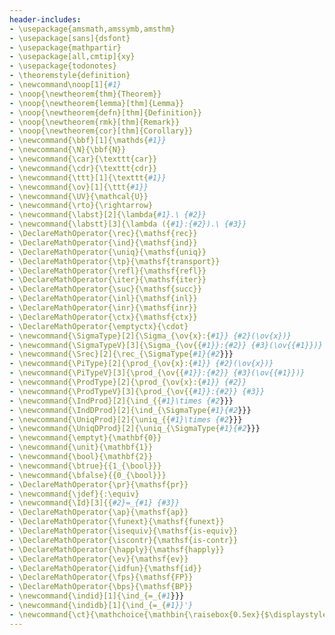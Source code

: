 ```yaml
---
header-includes:
- \usepackage{amsmath,amssymb,amsthm}
- \usepackage[sans]{dsfont}
- \usepackage{mathpartir}
- \usepackage[all,cmtip]{xy}
- \usepackage{todonotes}
- \theoremstyle{definition}
- \newcommand\noop[1]{#1}
- \noop{\newtheorem{thm}{Theorem}}
- \noop{\newtheorem{lemma}[thm]{Lemma}}
- \noop{\newtheorem{defn}[thm]{Definition}}
- \noop{\newtheorem{rmk}[thm]{Remark}}
- \noop{\newtheorem{cor}[thm]{Corollary}}
- \newcommand{\bbf}[1]{\mathds{#1}}
- \newcommand{\N}{\bbf{N}}
- \newcommand{\car}{\texttt{car}}
- \newcommand{\cdr}{\texttt{cdr}}
- \newcommand{\ttt}[1]{\texttt{#1}}
- \newcommand{\ov}[1]{\ttt{#1}}
- \newcommand{\UV}{\mathcal{U}}
- \newcommand{\rto}{\rightarrow}
- \newcommand{\labst}[2]{\lambda{#1}.\ {#2}}
- \newcommand{\labstt}[3]{\lambda ({#1}:{#2}).\ {#3}}
- \DeclareMathOperator{\rec}{\mathsf{rec}}
- \DeclareMathOperator{\ind}{\mathsf{ind}}
- \DeclareMathOperator{\uniq}{\mathsf{uniq}}
- \DeclareMathOperator{\tp}{\mathsf{transport}}
- \DeclareMathOperator{\refl}{\mathsf{refl}}
- \DeclareMathOperator{\iter}{\mathsf{iter}}
- \DeclareMathOperator{\suc}{\mathsf{succ}}
- \DeclareMathOperator{\inl}{\mathsf{inl}}
- \DeclareMathOperator{\inr}{\mathsf{inr}}
- \DeclareMathOperator{\ctx}{\mathsf{ctx}}
- \DeclareMathOperator{\emptyctx}{\cdot}
- \newcommand{\SigmaType}[2]{\Sigma_{\ov{x}:{#1}} {#2}(\ov{x})}
- \newcommand{\SigmaTypeV}[3]{\Sigma_{\ov{{#1}}:{#2}} {#3}(\ov{{#1}})}
- \newcommand{\Srec}[2]{\rec_{\SigmaType{#1}{#2}}}
- \newcommand{\PiType}[2]{\prod_{\ov{x}:{#1}} {#2}(\ov{x})}
- \newcommand{\PiTypeV}[3]{\prod_{\ov{{#1}}:{#2}} {#3}(\ov{{#1}})}
- \newcommand{\ProdType}[2]{\prod_{\ov{x}:{#1}} {#2}}
- \newcommand{\ProdTypeV}[3]{\prod_{\ov{{#1}}:{#2}} {#3}}
- \newcommand{\IndProd}[2]{\ind_{{#1}\times {#2}}}
- \newcommand{\IndDProd}[2]{\ind_{\SigmaType{#1}{#2}}}
- \newcommand{\UniqProd}[2]{\uniq_{{#1}\times {#2}}}
- \newcommand{\UniqDProd}[2]{\uniq_{\SigmaType{#1}{#2}}}
- \newcommand{\emptyt}{\mathbf{0}}
- \newcommand{\unit}{\mathbf{1}}
- \newcommand{\bool}{\mathbf{2}}
- \newcommand{\btrue}{{1_{\bool}}}
- \newcommand{\bfalse}{{0_{\bool}}}
- \DeclareMathOperator{\pr}{\mathsf{pr}}
- \newcommand{\jdef}{:\equiv}
- \newcommand{\Id}[3]{{#2}=_{#1} {#3}}
- \DeclareMathOperator{\ap}{\mathsf{ap}}
- \DeclareMathOperator{\funext}{\mathsf{funext}}
- \DeclareMathOperator{\isequiv}{\mathsf{is-equiv}}
- \DeclareMathOperator{\iscontr}{\mathsf{is-contr}}
- \DeclareMathOperator{\happly}{\mathsf{happly}}
- \DeclareMathOperator{\ev}{\mathsf{ev}}
- \DeclareMathOperator{\idfun}{\mathsf{id}}
- \DeclareMathOperator{\fps}{\mathsf{FP}}
- \DeclareMathOperator{\bps}{\mathsf{BP}}
- \newcommand{\indid}[1]{\ind_{=_{#1}}}
- \newcommand{\indidb}[1]{\ind_{=_{#1}}'}
- \newcommand{\ct}{\mathchoice{\mathbin{\raisebox{0.5ex}{$\displaystyle\centerdot$}}}{\mathbin{\raisebox{0.5ex}{$\centerdot$}}}{\mathbin{\raisebox{0.25ex}{$\scriptstyle\,\centerdot\,$}}}{\mathbin{\raisebox{0.1ex}{$\scriptscriptstyle\,\centerdot\,$}}}}
---
```

